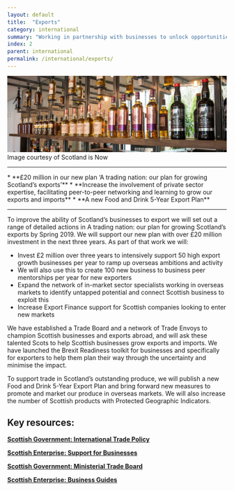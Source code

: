 ```yaml
---
layout: default
title:  "Exports"
category: international
summary: "Working in partnership with businesses to unlock opportunities for trade."
index: 2
parent: international
permalink: /international/exports/
---
```

![Exports Photo](/assets/images/pageimages/international1.jpg)
Image courtesy of Scotland is Now
<br>
<hr>
* **£20 million in our new plan ‘A trading nation: our plan for growing Scotland’s exports’**
* **Increase the involvement of private sector expertise, facilitating peer-to-peer networking and learning to grow our exports and imports**
* **A new Food and Drink 5-Year Export Plan**

<hr>

To improve the ability of Scotland’s businesses to export we will set out a range of detailed actions in A trading nation: our plan for growing Scotland’s exports by Spring 2019.  We will support our new plan with over £20 million investment in the next three years.  As part of that work we will:
* Invest £2 million over three years to intensively support 50 high export growth businesses per year to ramp up overseas ambitions and activity
* We will also use this to create 100 new business to business peer mentorships per year for new exporters
* Expand the network of in-market sector specialists working in overseas markets to identify untapped potential and connect Scottish business to exploit this
* Increase Export Finance support for Scottish companies looking to enter new markets

We have established a Trade Board and a network of Trade Envoys to champion Scottish businesses and exports abroad, and will ask these talented Scots to help Scottish businesses grow exports and imports. We have launched the Brexit Readiness toolkit for businesses and specifically for exporters to help them plan their way through the uncertainty and minimise the impact.

To support trade in Scotland’s outstanding produce, we will publish a new Food and Drink 5-Year Export Plan and bring forward new measures to promote and market our produce in overseas markets.  We will also increase the number of Scottish products with Protected Geographic Indicators.


## Key resources:
**[Scottish Government: International Trade Policy](https://beta.gov.scot/policies/international-trade-and-investment/latest/)**  

**[Scottish Enterprise: Support for Businesses](https://www.scottish-enterprise.com/support-for-businesses/exports-and-international-markets)**  

**[Scottish Government: Ministerial Trade Board](https://beta.gov.scot/groups/ministerial-trade-board/)**  

**[Scottish Enterprise: Business Guides](https://www.scottish-enterprise.com/learning-zone/business-guides-and-webinars/components-folder/business-guides-and-webinar-listing/prepare-for-brexit-toolkit)**
 
